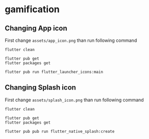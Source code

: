 # gamification



## Changing App icon

First change `assets/app_icon.png` than run following command

    flutter clean

    flutter pub get
    flutter packages get
    
    flutter pub run flutter_launcher_icons:main

## Changing Splash icon
First change `assets/splash_icon.png` than run following command
    
    flutter clean

    flutter pub get
    flutter packages get
    
    flutter pub pub run flutter_native_splash:create
